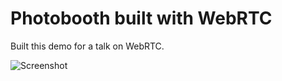 Photobooth built with WebRTC
============================

Built this demo for a talk on WebRTC. 

![Screenshot](http://i.imgur.com/xjjgFgo.png)
